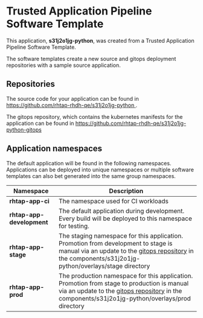 # Trusted Application Pipeline Software Template

This application, **s31j2o1jg-python**, was created from a Trusted Application Pipeline Software Template.

The software templates create a new source and gitops deployment repositories with a sample source application. 

## Repositories

The source code for your application can be found in [https://github.com/rhtap-rhdh-qe/s31j2o1jg-python ](https://github.com/rhtap-rhdh-qe/s31j2o1jg-python ).
 
The gitops repository, which contains the kubernetes manifests for the application can be found in 
[https://github.com/rhtap-rhdh-qe/s31j2o1jg-python-gitops ](https://github.com/rhtap-rhdh-qe/s31j2o1jg-python-gitops ) 

## Application namespaces 

The default application will be found in the following namespaces. Applications can be deployed into unique namespaces or multiple software templates can also bet generated into the same group namespaces.  

|  Namespace   |  Description   |  
| -------- | -------- |
| **rhtap-app-ci** | The namespace used for CI workloads |
| **rhtap-app-development** | The default application during development. Every build will be deployed to this namespace for testing. |
| **rhtap-app-stage** | The staging namespace for this application. Promotion from development to stage is manual via an update to the [gitops repository](https://github.com/rhtap-rhdh-qe/s31j2o1jg-python-gitops ) in the components/s31j2o1jg-python/overlays/stage directory |
| **rhtap-app-prod** | The production namespace for this application. Promotion from stage to production is manual via an update to the [gitops repository](https://github.com/rhtap-rhdh-qe/s31j2o1jg-python-gitops ) in the components/s31j2o1jg-python/overlays/prod directory |
